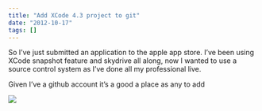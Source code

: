 ```yaml
---
title: "Add XCode 4.3 project to git"
date: "2012-10-17"
tags: []
---
```


So I’ve just submitted an application to the apple app store. I’ve been using XCode snapshot feature and skydrive all along, now I wanted to use a source control system as I’ve done all my professional live.

Given I’ve a github account it’s a good a place as any to add

![](/images/./image.axd?picture=image_thumb_226.png)
